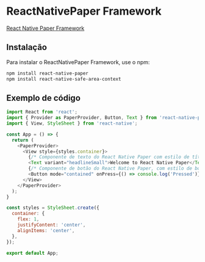 # ReactNativePaper Framework
[React Native Paper Framework](https://callstack.github.io/react-native-paper/) 


## Instalação
Para instalar o ReactNativePaper Framework, use o npm:

```bash
npm install react-native-paper 
npm install react-native-safe-area-context 
```

## Exemplo de código
```javascript
import React from 'react';
import { Provider as PaperProvider, Button, Text } from 'react-native-paper';
import { View, StyleSheet } from 'react-native';

const App = () => {
  return (
    <PaperProvider>
      <View style={styles.container}>
        {/* Componente de texto do React Native Paper com estilo de título pequeno */}
        <Text variant="headlineSmall">Welcome to React Native Paper</Text>
        {/* Componente de botão do React Native Paper, com estilo de botão contido */}
        <Button mode="contained" onPress={() => console.log('Pressed')}>Click Me</Button>
      </View>
    </PaperProvider>
  );
}

const styles = StyleSheet.create({
  container: {
    flex: 1,
    justifyContent: 'center',
    alignItems: 'center',
  },
});

export default App;

```
